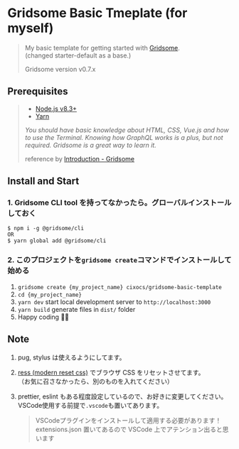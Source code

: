 # Gridsome Basic Tmeplate (for myself)

> My basic template for getting started with [Gridsome](https://gridsome.org/).<br>
> (changed starter-default as a base.)
>
> Gridsome version v0.7.x

## Prerequisites

> - [Node.js v8.3+](https://nodejs.org/en/)
> - [Yarn](https://yarnpkg.com/)
>
> *You should have basic knowledge about HTML, CSS, Vue.js and how to use the Terminal. Knowing how GraphQL works is a plus, but not required. Gridsome is a great way to learn it.*
>
> reference by [Introduction - Gridsome](https://gridsome.org/docs/#prerequisites)

## Install and Start

### 1. Gridsome CLI tool を持ってなかったら。グローバルインストールしておく

    $ npm i -g @gridsome/cli
    OR
    $ yarn global add @gridsome/cli

### 2. このプロジェクトを`gridsome create`コマンドでインストールして始める

1. `gridsome create {my_project_name} cixocs/gridsome-basic-template`
2. `cd {my_project_name}`
3. `yarn dev` start local development server to `http://localhost:3000`
4. `yarn build` generate files in `dist/` folder
5. Happy coding 🎉🙌

## Note

1. pug, stylus は使えるようにしてます。

2. [ress (modern reset css)](https://github.com/filipelinhares/ress) でブラウザ CSS をリセットさせてます。<br>（お気に召さなかったら、別のものを入れてください）

3. prettier, eslint もある程度設定しているので、お好きに変更してください。<br>
   VSCode使用する前提で`.vscode`も置いてあります。
   > VSCodeプラグインをインストールして適用する必要があります！<br>
   > extensions.json 置いてあるので VSCode 上でアテンション出ると思います
